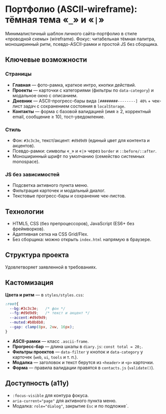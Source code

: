 # Портфолио (ASCII-wireframe): тёмная тема «`_`» и «`|`»

Минималистичный шаблон личного сайта-портфолио в стиле «проводной схемы» (wireframe).
Фокус: читабельная тёмная палитра, моноширинный ритм, псевдо-ASCII-рамки и простой JS без сборщика.

## Ключевые возможности

### Страницы

* **Главная** — фото-рамка, краткое интро, кнопки действий.
* **Проекты** — карточки с категориями (фильтры по `data-category`) и модальное окно с описанием.
* **Дневник** — ASCII-прогресс-бары вида `[########--------] 40%` + чек-лист задач с сохранением состояния в `localStorage`.
* **Контакты** — форма с базовой валидацией (имя ≥ 2, корректный email, сообщение ≥ 10), тост-уведомление.

### Стиль

* Фон: `#3c3c3e`, текст/акцент: `#d9d9d9` (единый цвет для контента и акцентов).
* Псевдо-рамки: символы «`_`» и «`|`» через `border` и `::before/::after`.
* Моноширинный шрифт по умолчанию (семейство системных monospace).

### JS без зависимостей

* Подсветка активного пункта меню.
* Фильтрация карточек и модальный диалог.
* Текстовые прогресс-бары и сохранение чек-листов.

## Технологии

* HTML5, CSS (без препроцессоров), JavaScript (ES6+ без фреймворков).
* Адаптивная сетка на CSS Grid/Flex.
* Без сборщика: можно открыть `index.html` напрямую в браузере.

## Структура проекта

Удовлетворяет заявленной в требованиях.

## Кастомизация

**Цвета и ритм** — в `styles/styles.css`:

```css
:root{
  --bg:#3c3c3e;   /* фон */
  --fg:#d9d9d9;   /* текст и акцент */
  --accent:#d9d9d9;
  --muted:#b8b8b8;
  --gap: clamp(8px, 2vw, 16px);
}
```

* **ASCII-рамки** — класс `.ascii-frame`.
* **Прогресс-бар** — длина шкалы в `diary.js`: `const total = 20;`.
* **Фильтры проектов** — `data-filter` у кнопок и `data-category` у карточек (`web`, `ui`, `tools` и т. п.).
* **Модалка** — заголовок и текст берутся из `<header>` и `<p>` карточки.
* **Форма** — правила валидации правятся в `contacts.js` (`validate()`).

## Доступность (a11y)

* `:focus-visible` для контура фокуса.
* `aria-current="page"` для активного пункта меню.
* Модалка: `role="dialog"`, закрытие `Esc` и по подложке`.
